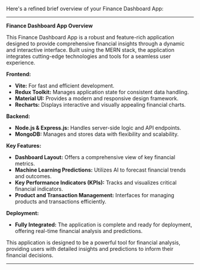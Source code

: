 Here's a refined brief overview of your Finance Dashboard App:

---

**Finance Dashboard App Overview**

This Finance Dashboard App is a robust and feature-rich application designed to provide comprehensive financial insights through a dynamic and interactive interface. Built using the MERN stack, the application integrates cutting-edge technologies and tools for a seamless user experience.

**Frontend:**
- **Vite:** For fast and efficient development.
- **Redux Toolkit:** Manages application state for consistent data handling.
- **Material UI:** Provides a modern and responsive design framework.
- **Recharts:** Displays interactive and visually appealing financial charts.

**Backend:**
- **Node.js & Express.js:** Handles server-side logic and API endpoints.
- **MongoDB:** Manages and stores data with flexibility and scalability.

**Key Features:**
- **Dashboard Layout:** Offers a comprehensive view of key financial metrics.
- **Machine Learning Predictions:** Utilizes AI to forecast financial trends and outcomes.
- **Key Performance Indicators (KPIs):** Tracks and visualizes critical financial indicators.
- **Product and Transaction Management:** Interfaces for managing products and transactions efficiently.

**Deployment:**
- **Fully Integrated:** The application is complete and ready for deployment, offering real-time financial analysis and predictions.

This application is designed to be a powerful tool for financial analysis, providing users with detailed insights and predictions to inform their financial decisions.

---

